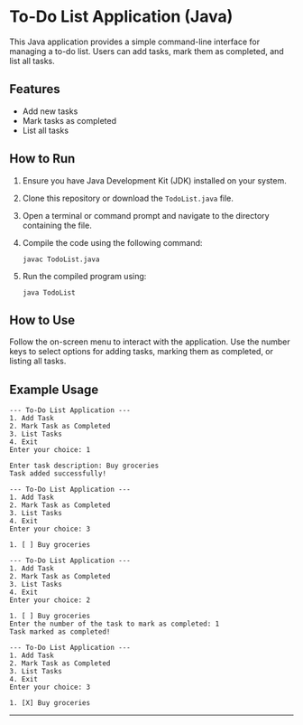 # To-Do List Application (Java)

This Java application provides a simple command-line interface for managing a to-do list. Users can add tasks, mark them as completed, and list all tasks.

## Features

- Add new tasks
- Mark tasks as completed
- List all tasks

## How to Run

1. Ensure you have Java Development Kit (JDK) installed on your system.
2. Clone this repository or download the `TodoList.java` file.
3. Open a terminal or command prompt and navigate to the directory containing the file.
4. Compile the code using the following command:

   ```
   javac TodoList.java
   ```

5. Run the compiled program using:

   ```
   java TodoList
   ```

## How to Use

Follow the on-screen menu to interact with the application. Use the number keys to select options for adding tasks, marking them as completed, or listing all tasks.

## Example Usage

```
--- To-Do List Application ---
1. Add Task
2. Mark Task as Completed
3. List Tasks
4. Exit
Enter your choice: 1

Enter task description: Buy groceries
Task added successfully!

--- To-Do List Application ---
1. Add Task
2. Mark Task as Completed
3. List Tasks
4. Exit
Enter your choice: 3

1. [ ] Buy groceries

--- To-Do List Application ---
1. Add Task
2. Mark Task as Completed
3. List Tasks
4. Exit
Enter your choice: 2

1. [ ] Buy groceries
Enter the number of the task to mark as completed: 1
Task marked as completed!

--- To-Do List Application ---
1. Add Task
2. Mark Task as Completed
3. List Tasks
4. Exit
Enter your choice: 3

1. [X] Buy groceries
```

---
